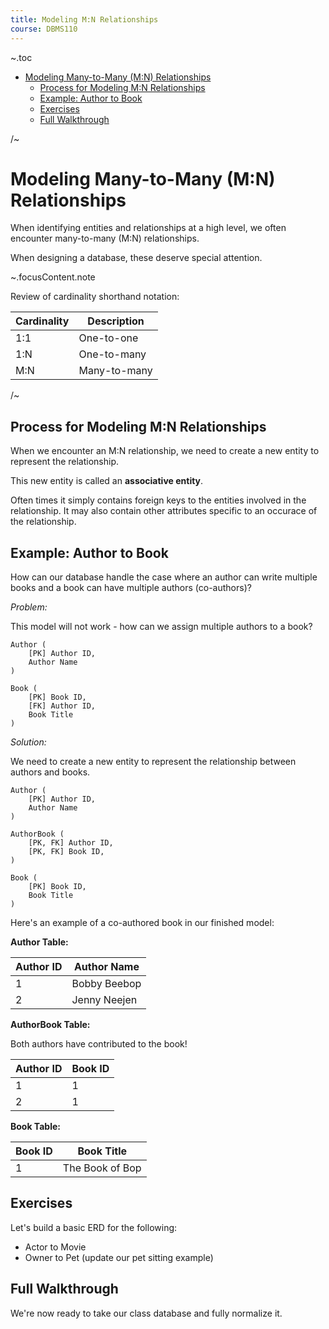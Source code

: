 ```yaml
---
title: Modeling M:N Relationships
course: DBMS110
---
```


~.toc

- [Modeling Many-to-Many (M:N) Relationships](#modeling-many-to-many-mn-relationships)
  - [Process for Modeling M:N Relationships](#process-for-modeling-mn-relationships)
  - [Example: Author to Book](#example-author-to-book)
  - [Exercises](#exercises)
  - [Full Walkthrough](#full-walkthrough)

/~

# Modeling Many-to-Many (M:N) Relationships

When identifying entities and relationships at a high level, we often encounter many-to-many (M:N) relationships.

When designing a database, these deserve special attention.

~.focusContent.note

Review of cardinality shorthand notation:

| Cardinality | Description  |
| ----------- | ------------ |
| 1:1         | One-to-one   |
| 1:N         | One-to-many  |
| M:N         | Many-to-many |

/~

## Process for Modeling M:N Relationships

When we encounter an M:N relationship, we need to create a new entity to represent the relationship.

This new entity is called an **associative entity**.

Often times it simply contains foreign keys to the entities involved in the relationship. It may also contain other attributes specific to an occurace of the relationship.

## Example: Author to Book

How can our database handle the case where an author can write multiple books and a book can have multiple authors (co-authors)?

_Problem:_

This model will not work - how can we assign multiple authors to a book?

```
Author (
    [PK] Author ID,
    Author Name
)

Book (
    [PK] Book ID,
    [FK] Author ID,
    Book Title
)
```

_Solution:_

We need to create a new entity to represent the relationship between authors and books.

```
Author (
    [PK] Author ID,
    Author Name
)

AuthorBook (
    [PK, FK] Author ID,
    [PK, FK] Book ID,
)

Book (
    [PK] Book ID,
    Book Title
)
```

Here's an example of a co-authored book in our finished model:

**Author Table:**

| Author ID | Author Name  |
| --------- | ------------ |
| 1         | Bobby Beebop |
| 2         | Jenny Neejen |

**AuthorBook Table:**

Both authors have contributed to the book!

| Author ID | Book ID |
| --------- | ------- |
| 1         | 1       |
| 2         | 1       |

**Book Table:**

| Book ID | Book Title      |
| ------- | --------------- |
| 1       | The Book of Bop |

## Exercises

Let's build a basic ERD for the following:

- Actor to Movie
- Owner to Pet (update our pet sitting example)

## Full Walkthrough

We're now ready to take our class database and fully normalize it.
